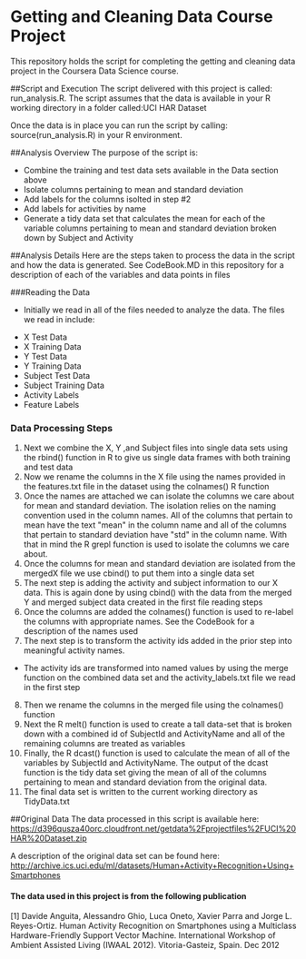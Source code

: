 # Getting and Cleaning Data Course Project
This repository holds the script for completing the getting and cleaning data project in the Coursera Data Science course.


##Script and Execution
The script delivered with this project is called: run_analysis.R. 
The script assumes that the data is available in your R working directory in a folder called:UCI HAR Dataset

Once the data is in place you can run the script by calling: source(run_analysis.R) in your R environment.

##Analysis Overview
The purpose of the script is:

- Combine the training and test data sets available in the Data section above
- Isolate columns pertaining to mean and standard deviation
- Add labels for the columns isolted in step #2
- Add labels for activities by name
- Generate a tidy data set that calculates the mean for each of the variable columns pertaining to mean and standard deviation broken down by Subject and Activity

##Analysis Details
Here are the steps taken to process the data in the script and how the data is generated. See CodeBook.MD in this repository for a description of each of the variables and data points in files

###Reading the Data
- Initially we read in all of the files needed to analyze the data. The files we read in include:
* X Test Data
* X Training Data
* Y Test Data
* Y Training Data
* Subject Test Data
* Subject Training Data
* Activity Labels
* Feature Labels

### Data Processing Steps
1. Next we combine the X, Y ,and Subject files into single data sets using the rbind() function in R to give us single data frames with both training and test data
2. Now we rename the columns in the X file using the names provided in the features.txt file in the dataset using the colnames() R function
3. Once the names are attached we can isolate the columns we care about for mean and standard deviation. The isolation relies on the naming convention used in the column names. 
All of the columns that pertain to mean have the text "mean" in the column name and all of the columns that pertain to standard deviation have "std" in the column name. With that in mind 
the R grepl function is used to isolate the columns we care about.
4. Once the columns for mean and standard deviation are isolated from the mergedX file we use cbind() to put them into a single data set
5. The next step is adding the activity and subject information to our X data. This is again done by using cbind() with the data from the merged Y and merged subject data created in the first file reading steps
6. Once the columns are added the colnames() function is used to re-label the columns with appropriate names. See the CodeBook for a description of the names used
7. The next step is to transform the activity ids added in the prior step into meaningful activity names.
  * The activity ids are transformed into named values by using the merge function on the combined data set and the activity_labels.txt file we read in the first step
8. Then we rename the columns in the merged file using the colnames() function
9. Next the R melt() function is used to create a tall data-set that is broken down with a combined id of SubjectId and ActivityName and all of the remaining columns are treated as variables
10. Finally, the R dcast() function is used to calculate the mean of all of the variables by SubjectId and ActivityName. The output of the dcast function is the tidy data set giving the mean of all of the columns pertaining to mean and standard deviation from the original data.
11. The final data set is written to the current working directory as TidyData.txt

##Original Data
The data processed in this script is available here:
https://d396qusza40orc.cloudfront.net/getdata%2Fprojectfiles%2FUCI%20HAR%20Dataset.zip 

A description of the original data set can be found here:
http://archive.ics.uci.edu/ml/datasets/Human+Activity+Recognition+Using+Smartphones 

#### The data used in this project is from the following publication
[1] Davide Anguita, Alessandro Ghio, Luca Oneto, Xavier Parra and Jorge L. Reyes-Ortiz. Human Activity Recognition on Smartphones using a Multiclass Hardware-Friendly Support Vector Machine. International Workshop of Ambient Assisted Living (IWAAL 2012). Vitoria-Gasteiz, Spain. Dec 2012

